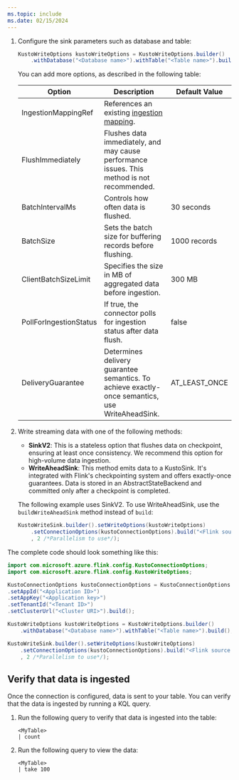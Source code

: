 ```yaml
---
ms.topic: include
ms.date: 02/15/2024
---
```


1. Configure the sink parameters such as database and table:

    ```java
    KustoWriteOptions kustoWriteOptions = KustoWriteOptions.builder()
        .withDatabase("<Database name>").withTable("<Table name>").build();
    ```

    You can add more options, as described in the following table:

    | Option                | Description                                            | Default Value   |
    |-----------------------|--------------------------------------------------------|------------------|
    | IngestionMappingRef   | References an existing [ingestion mapping](/azure/data-explorer/kusto/management/mappings).      |           |
    | FlushImmediately      | Flushes data immediately, and may cause performance issues. This method is not recommended.  |
    | BatchIntervalMs       | Controls how often data is flushed.     | 30 seconds     |
    | BatchSize             | Sets the batch size for buffering records before flushing. | 1000 records |
    | ClientBatchSizeLimit  | Specifies the size in MB of aggregated data before ingestion. | 300 MB |
    | PollForIngestionStatus | If true, the connector polls for ingestion status after data flush. | false |
    | DeliveryGuarantee     | Determines delivery guarantee semantics. To achieve exactly-once semantics, use WriteAheadSink. | AT_LEAST_ONCE |

1. Write streaming data with one of the following methods:

   * **SinkV2**: This is a stateless option that flushes data on checkpoint, ensuring at least once consistency. We recommend this option for high-volume data ingestion.
   * **WriteAheadSink**: This method emits data to a KustoSink. It's integrated with Flink's checkpointing system and offers exactly-once guarantees. Data is stored in an AbstractStateBackend and committed only after a checkpoint is completed.

    The following example uses SinkV2. To use WriteAheadSink, use the `buildWriteAheadSink` method instead of `build`:

    ```java
    KustoWriteSink.builder().setWriteOptions(kustoWriteOptions)
        .setConnectionOptions(kustoConnectionOptions).build("<Flink source datastream>" /*Flink source data stream, example messages de-queued from Kafka*/
        , 2 /*Parallelism to use*/);
    ```

The complete code should look something like this:

```java
import com.microsoft.azure.flink.config.KustoConnectionOptions;
import com.microsoft.azure.flink.config.KustoWriteOptions;

KustoConnectionOptions kustoConnectionOptions = KustoConnectionOptions.builder()
.setAppId("<Application ID>")
.setAppKey("<Application key>")
.setTenantId("<Tenant ID>")
.setClusterUrl("<Cluster URI>").build();

KustoWriteOptions kustoWriteOptions = KustoWriteOptions.builder()
    .withDatabase("<Database name>").withTable("<Table name>").build();

KustoWriteSink.builder().setWriteOptions(kustoWriteOptions)
    .setConnectionOptions(kustoConnectionOptions).build("<Flink source datastream>" /*Flink source data stream, example messages de-queued from Kafka*/
    , 2 /*Parallelism to use*/);
```

## Verify that data is ingested

Once the connection is configured, data is sent to your table. You can verify that the data is ingested by running a KQL query.

1. Run the following query to verify that data is ingested into the table:

    ```Kusto
    <MyTable>
    | count
    ```

1. Run the following query to view the data:

    ```Kusto
    <MyTable>
    | take 100
    ```
